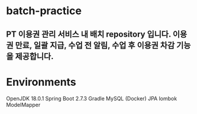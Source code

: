 # batch-practice

PT 이용권 관리 서비스 내 배치 repository 입니다. 이용권 만료, 일괄 지급, 수업 전 알림, 수업 후 이용권 차감 기능을 제공합니다.
---

# Environments
OpenJDK 18.0.1
Spring Boot 2.7.3
Gradle
MySQL (Docker)
JPA
lombok
ModelMapper

